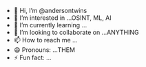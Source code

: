 - 👋 Hi, I’m @andersontwins
- 👀 I’m interested in ...OSINT, ML, AI
- 🌱 I’m currently learning ...
- 💞️ I’m looking to collaborate on ...ANYTHING
- 📫 How to reach me ...
- 😄 Pronouns: ...THEM
- ⚡ Fun fact: ...

<!---
andersontwins/andersontwins is a ✨ special ✨ repository because its `README.md` (this file) appears on your GitHub profile.
You can click the Preview link to take a look at your changes.
--->
